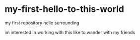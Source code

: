 # my-first-hello-to-this-world
my first repository
hello surrounding

im interested in working with this
like to wander with my friends
